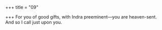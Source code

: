 +++
title = "09"

+++
For you of good gifts, with Indra preeminent—you are heaven-sent. And so I call just upon you.  